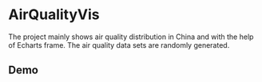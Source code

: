 # AirQualityVis
The project mainly shows air quality distribution in China and with the help of Echarts frame. The air quality data sets are randomly generated.  

## Demo
